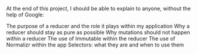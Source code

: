 At the end of this project, I should be able to explain to anyone, without the help of Google:

The purpose of a reducer and the role it plays within my application
Why a reducer should stay as pure as possible
Why mutations should not happen within a reducer
The use of Immutable within the reducer
The use of Normalizr within the app
Selectors: what they are and when to use them
